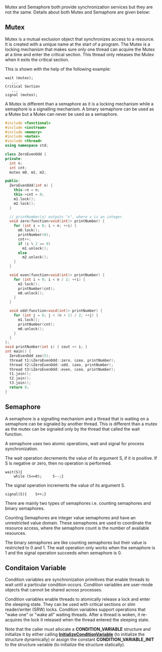 Mutex and Semaphore both provide synchronization services but they are not the same. Details about both Mutex and
Semaphore are given below:

## Mutex

Mutex is a mutual exclusion object that synchronizes access to a resource. It is created with a unique name at the start
of a program. The Mutex is a locking mechanism that makes sure only one thread can acquire the Mutex at a time and enter
the critical section. This thread only releases the Mutex when it exits the critical section.

This is shown with the help of the following example:

```
wait (mutex);
   ...
Critical Section
   ...
signal (mutex);
```

A Mutex is different than a semaphore as it is a locking mechanism while a semaphore is a signalling mechanism. A binary
semaphore can be used as a Mutex but a Mutex can never be used as a semaphore.

```cpp
#include <functional>
#include <iostream>
#include <memory>
#include <mutex>
#include <thread>
using namespace std;

class ZeroEvenOdd {
private:
  int n;
  int cnt;
  mutex m0, m1, m2;

public:
  ZeroEvenOdd(int n) {
    this->n = n;
    this->cnt = 0;
    m1.lock();
    m2.lock();
  }

  // printNumber(x) outputs "x", where x is an integer.
  void zero(function<void(int)> printNumber) {
    for (int i = 0; i < n; ++i) {
      m0.lock();
      printNumber(0);
      cnt++;
      if (i % 2 == 0)
        m1.unlock();
      else
        m2.unlock();
    }
  }

  void even(function<void(int)> printNumber) {
    for (int i = 0; i < n / 2; ++i) {
      m2.lock();
      printNumber(cnt);
      m0.unlock();
    }
  }

  void odd(function<void(int)> printNumber) {
    for (int j = 0; j < (n + 1) / 2; ++j) {
      m1.lock();
      printNumber(cnt);
      m0.unlock();
    }
  }
};
void printNumber(int i) { cout << i; }
int main() {
  ZeroEvenOdd zeo(5);
  thread t1(&ZeroEvenOdd::zero, &zeo, printNumber);
  thread t2(&ZeroEvenOdd::odd, &zeo, printNumber);
  thread t3(&ZeroEvenOdd::even, &zeo, printNumber);
  t1.join();
  t2.join();
  t3.join();
  return 0;
}
```

## Semaphore

A semaphore is a signalling mechanism and a thread that is waiting on a semaphore can be signaled by another thread.
This is different than a mutex as the mutex can be signaled only by the thread that called the wait function.

A semaphore uses two atomic operations, wait and signal for process synchronization.

The wait operation decrements the value of its argument S, if it is positive. If S is negative or zero, then no
operation is performed.

```
wait(S){
    while (S<=0);     S--;}
```

The signal operation increments the value of its argument S.

```
signal(S){    S++;}
```

There are mainly two types of semaphores i.e. counting semaphores and binary semaphores.

Counting Semaphores are integer value semaphores and have an unrestricted value domain. These semaphores are used to
coordinate the resource access, where the semaphore count is the number of available resources.

The binary semaphores are like counting semaphores but their value is restricted to 0 and 1. The wait operation only
works when the semaphore is 1 and the signal operation succeeds when semaphore is 0.

## Conditaion Variable

Condition variables are synchronization primitives that enable threads to wait until a particular condition occurs.
Condition variables are user-mode objects that cannot be shared across processes.

Condition variables enable threads to atomically release a lock and enter the sleeping state. They can be used with
critical sections or slim reader/writer (SRW) locks. Condition variables support operations that "wake one" or "wake
all" waiting threads. After a thread is woken, it re-acquires the lock it released when the thread entered the sleeping
state.

Note that the caller must allocate a **CONDITION_VARIABLE** structure and initialize it by either calling
[**InitializeConditionVariable**](https://docs.microsoft.com/en-us/windows/win32/api/synchapi/nf-synchapi-initializeconditionvariable)
(to initialize the structure dynamically) or assign the constant **CONDITION_VARIABLE_INIT** to the structure variable
(to initialize the structure statically).
